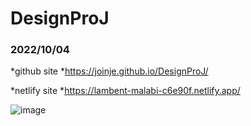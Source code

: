 # DesignProJ

### 2022/10/04

*github site
  *https://joinje.github.io/DesignProJ/
  
 *netlify site
  *https://lambent-malabi-c6e90f.netlify.app/
  
  
  
  ![image](https://user-images.githubusercontent.com/101155798/205834379-2e16fee0-d578-4b51-b58e-1d2db59fec9c.png)

